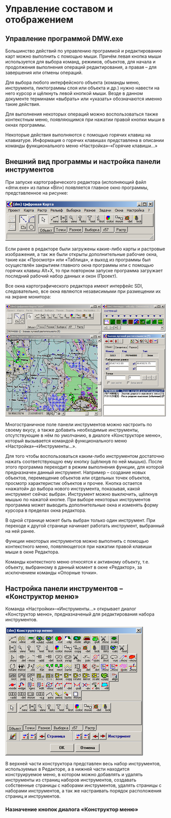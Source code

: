 # Управление составом и отображением

## Управление программой DMW.exe

Большинство действий по управлению программой и редактированию карт можно выполнить с помощью мыши. Причём левая кнопка мыши используется для выбора команд, режимов, объектов, для начала и продолжения выполнения операций редактирования, а правая – для завершения или отмены операций.

Для выбора любого интерфейсного объекта (команды меню, инструмента, пиктограммы слоя или объекта и др.) нужно навести на него курсор и щёлкнуть левой кнопкой мыши. Везде в данном документе терминами «выбрать» или «указать» обозначаются именно такие действия.

Для выполнения некоторых операций можно воспользоваться также контекстным меню, появляющимся при нажатии правой кнопки мыши в окнах программы.

Некоторые действия выполняются с помощью горячих клавиш на клавиатуре. Информация о горячих клавишах представлена в описании команды функционального меню «Настройка»–«Горячие клавиши…»

## Внешний вид программы и настройка панели инструментов

При запуске картографического редактора (исполняющий файл «dmw.exe» из папки «Bin») появляется главное окно программы, представленное  на рисунке:

![alt-текст](_assets/main_menu_dmw.png "Главное окно ПК «ГИС Нева»")

Если ранее в редакторе были загружены какие-либо карты и растровые изображения, а так же были открыты дополнительные рабочие окна, такие как «Просмотр» или «Таблица», и выход из программы был осуществлён закрытием главного окна программы или с помощью горячих клавиш Alt+X, то при повторном запуске программа загружает последний рабочий набор данных и окон (Проект).

Все окна картографического редактора имеют интерфейс SDI, следовательно, все окна являются независимыми при размещении их на экране монитора:

![alt-текст](_assets/interface_sdi.png "Интерфейс SDI (независимое размещение окон)")

Многостраничное поле панели инструментов можно настроить по своему вкусу, а также добавить необходимые инструменты, отсутствующие в нём по умолчанию, в диалоге «Конструкторе меню», который вызывается командой функционального меню «Настройка»–«Инструменты…».

Для того чтобы воспользоваться каким-либо инструментом достаточно нажать соответствующую ему кнопку (щёлкнув по ней мышью). После этого программа переходит в режим выполнения функции, для которой предназначен данный инструмент. Например – создание новых объектов, перемещение объектов или отдельных точек объектов, просмотр характеристик объектов и прочее. Кнопка остается «нажатой» до выбора нового инструмента, показывая, какой инструмент сейчас выбран. Инструмент можно выключить, щёлкнув мышью по нажатой кнопке. При выборе некоторых инструментов программа может выводить дополнительные окна и изменять форму курсора в пределах окна редактора.

В одной странице может быть выбран только один инструмент. При переходе к другой странице начинает работать инструмент, выбранный на ней ранее.

Функции некоторых инструментов можно выполнить с помощью контекстного меню, появляющегося при нажатии правой клавиши мыши в окне Редактора.

Команды контекстного меню относятся к активному объекту, т.е. объекту, выбранному в данный момент в окне «Редактор», за исключением команды «Опорные точки».

## Настройка панели инструментов – «Конструктор меню»

Команда «Настройки»–«Инструменты…» открывает диалог «Конструктор меню», предназначеный для редактирования набора инструментов.

![alt-текст](_assets/menu_constructor.png "Конструктор меню многостраничного поля панели инструментов")

В верхней части конструктора представлен весь набор инструментов, используемых в Редакторе, а в нижней части находится конструируемое меню, в котором можно добавлять и удалять инструменты из страниц наборов инструментов, создавать собственные страницы с наборами инструментов, удалять страницы с наборами инструментов, а так же настраивать порядок расположения страниц и инструментов.

### Назначение кнопок диалога «Конструктор меню»

